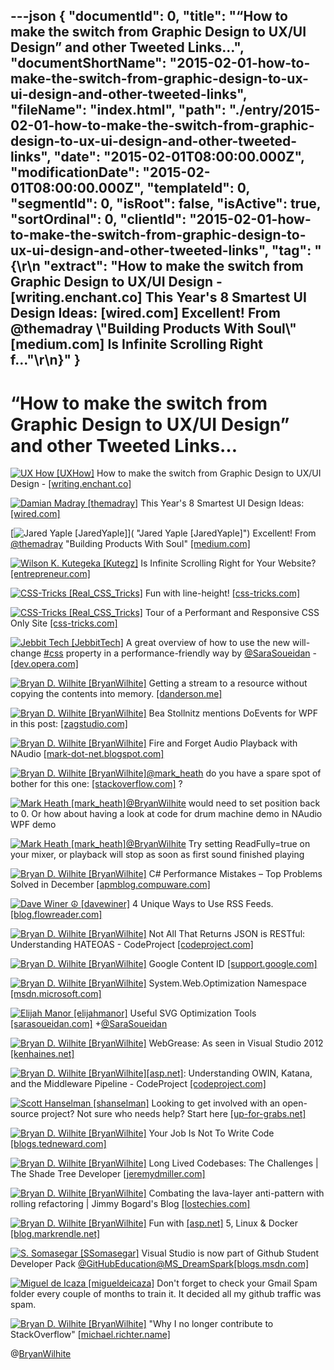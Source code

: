 ---json
{
  "documentId": 0,
  "title": "“How to make the switch from Graphic Design to UX/UI Design” and other Tweeted Links…",
  "documentShortName": "2015-02-01-how-to-make-the-switch-from-graphic-design-to-ux-ui-design-and-other-tweeted-links",
  "fileName": "index.html",
  "path": "./entry/2015-02-01-how-to-make-the-switch-from-graphic-design-to-ux-ui-design-and-other-tweeted-links",
  "date": "2015-02-01T08:00:00.000Z",
  "modificationDate": "2015-02-01T08:00:00.000Z",
  "templateId": 0,
  "segmentId": 0,
  "isRoot": false,
  "isActive": true,
  "sortOrdinal": 0,
  "clientId": "2015-02-01-how-to-make-the-switch-from-graphic-design-to-ux-ui-design-and-other-tweeted-links",
  "tag": "{\r\n  \"extract\": \"How to make the switch from Graphic Design to UX/UI Design - [writing.enchant.co]        This Year's 8 Smartest UI Design Ideas: [wired.com]        Excellent! From @themadray \\\"Building Products With Soul\\\" [medium.com]        Is Infinite Scrolling Right f...\"\r\n}"
}
---

# “How to make the switch from Graphic Design to UX/UI Design” and other Tweeted Links…

[<img alt="UX How [UXHow]" src="https://songhay.blob.core.windows.net/shared-social-twitter/UXHow.png">](http://t.co/I77aw3puO9 "UX How [UXHow]") How to make the switch from Graphic Design to UX/UI Design - [[writing.enchant.co]](http://writing.enchant.co/2015/01/02/making-the-switch-from-graphic-design-to-uxui-design/)

[<img alt="Damian Madray [themadray]" src="https://songhay.blob.core.windows.net/shared-social-twitter/themadray.jpg">](http://t.co/gvCNQ2i5J6 "Damian Madray [themadray]") This Year's 8 Smartest UI Design Ideas: [[wired.com]](http://www.wired.com/2014/12/years-8-smartest-ui-design-ideas/?utm_content=buffer05f9d&utm_medium=social&utm_source=twitter.com&utm_campaign=buffer)

[<img alt="Jared Yaple [JaredYaple]" src="https://songhay.blob.core.windows.net/shared-social-twitter/JaredYaple.jpeg">]( "Jared Yaple [JaredYaple]") Excellent! From [@themadray](http://twitter.com/themadray) "Building Products With Soul" [[medium.com]](https://medium.com/@themadray/building-products-with-soul-fc9008dd4d71?utm_content=buffere3a74&utm_medium=social&utm_source=twitter.com&utm_campaign=buffer)

[<img alt="Wilson K. Kutegeka [Kutegz]" src="https://songhay.blob.core.windows.net/shared-social-twitter/Kutegz.jpeg">](http://t.co/poJ2knJ8oF "Wilson K. Kutegeka [Kutegz]") Is Infinite Scrolling Right for Your Website? [[entrepreneur.com]](http://www.entrepreneur.com/article/241481)

[<img alt="CSS-Tricks [Real_CSS_Tricks]" src="https://songhay.blob.core.windows.net/shared-social-twitter/Real_CSS_Tricks.jpeg">](http://t.co/MPUasUSEx1 "CSS-Tricks [Real_CSS_Tricks]") Fun with line-height! [[css-tricks.com]](https://css-tricks.com/fun-line-height/?utm_source=dlvr.it&utm_medium=twitter)

[<img alt="CSS-Tricks [Real_CSS_Tricks]" src="https://songhay.blob.core.windows.net/shared-social-twitter/Real_CSS_Tricks.jpeg">](http://t.co/MPUasUSEx1 "CSS-Tricks [Real_CSS_Tricks]") Tour of a Performant and Responsive CSS Only Site [[css-tricks.com]](https://css-tricks.com/tour-performant-responsive-css-site/?utm_source=dlvr.it&utm_medium=twitter)

[<img alt="Jebbit Tech [JebbitTech]" src="https://songhay.blob.core.windows.net/shared-social-twitter/JebbitTech.png">](http://t.co/zGvJF4rqVV "Jebbit Tech [JebbitTech]") A great overview of how to use the new will-change [#css](http://search.twitter.com/search?q=%23css) property in a performance-friendly way by [@SaraSoueidan](http://twitter.com/SaraSoueidan) - [[dev.opera.com]](https://dev.opera.com/articles/css-will-change-property/)

[<img alt="Bryan D. Wilhite [BryanWilhite]" src="https://songhay.blob.core.windows.net/shared-social-twitter/BryanWilhite.jpeg">](http://t.co/UNdqV0Z1zz "Bryan D. Wilhite [BryanWilhite]") Getting a stream to a resource without copying the contents into memory. [[danderson.me]](http://www.danderson.me/posts/getting-a-stream-to-a-resource-without-copying-the-contents-into-memory/)

[<img alt="Bryan D. Wilhite [BryanWilhite]" src="https://songhay.blob.core.windows.net/shared-social-twitter/BryanWilhite.jpeg">](http://t.co/UNdqV0Z1zz "Bryan D. Wilhite [BryanWilhite]") Bea Stollnitz mentions DoEvents for WPF in this post: [[zagstudio.com]](http://www.zagstudio.com/blog/493)

[<img alt="Bryan D. Wilhite [BryanWilhite]" src="https://songhay.blob.core.windows.net/shared-social-twitter/BryanWilhite.jpeg">](http://t.co/UNdqV0Z1zz "Bryan D. Wilhite [BryanWilhite]") Fire and Forget Audio Playback with NAudio [[mark-dot-net.blogspot.com]](http://mark-dot-net.blogspot.com/2014/02/fire-and-forget-audio-playback-with.html)

[<img alt="Bryan D. Wilhite [BryanWilhite]" src="https://songhay.blob.core.windows.net/shared-social-twitter/BryanWilhite.jpeg">](http://t.co/UNdqV0Z1zz "Bryan D. Wilhite [BryanWilhite]")[@mark_heath](http://twitter.com/mark_heath) do you have a spare spot of bother for this one: [[stackoverflow.com]](http://stackoverflow.com/questions/27850350/reusing-a-mixed-channel-with-naudio) ?

[<img alt="Mark Heath [mark_heath]" src="https://songhay.blob.core.windows.net/shared-social-twitter/mark_heath.jpg">](http://t.co/T3VqJEYIQR "Mark Heath [mark_heath]")[@BryanWilhite](http://twitter.com/BryanWilhite) would need to set position back to 0. Or how about having a look at code for drum machine demo in NAudio WPF demo

[<img alt="Mark Heath [mark_heath]" src="https://songhay.blob.core.windows.net/shared-social-twitter/mark_heath.jpg">](http://t.co/T3VqJEYIQR "Mark Heath [mark_heath]")[@BryanWilhite](http://twitter.com/BryanWilhite) Try setting ReadFully=true on your mixer, or playback will stop as soon as first sound finished playing

[<img alt="Bryan D. Wilhite [BryanWilhite]" src="https://songhay.blob.core.windows.net/shared-social-twitter/BryanWilhite.jpeg">](http://t.co/UNdqV0Z1zz "Bryan D. Wilhite [BryanWilhite]") C# Performance Mistakes – Top Problems Solved in December [[apmblog.compuware.com]](http://apmblog.compuware.com/2015/01/14/c-performance-mistakes-top-problems-solved-december/)

[<img alt="Dave Winer ☮ [davewiner]" src="https://songhay.blob.core.windows.net/shared-social-twitter/davewiner.jpeg">](http://t.co/fuxogiHMsn "Dave Winer ☮ [davewiner]") 4 Unique Ways to Use RSS Feeds. [[blog.flowreader.com]](http://blog.flowreader.com/4-unique-ways-to-use-rss-feeds/)

[<img alt="Bryan D. Wilhite [BryanWilhite]" src="https://songhay.blob.core.windows.net/shared-social-twitter/BryanWilhite.jpeg">](http://t.co/UNdqV0Z1zz "Bryan D. Wilhite [BryanWilhite]") Not All That Returns JSON is RESTful: Understanding HATEOAS - CodeProject [[codeproject.com]](http://www.codeproject.com/Articles/865663/Not-All-That-Returns-JSON-is-RESTful-Understanding)

[<img alt="Bryan D. Wilhite [BryanWilhite]" src="https://songhay.blob.core.windows.net/shared-social-twitter/BryanWilhite.jpeg">](http://t.co/UNdqV0Z1zz "Bryan D. Wilhite [BryanWilhite]") Google Content ID [[support.google.com]](https://support.google.com/youtube/answer/2797370?hl=en)

[<img alt="Bryan D. Wilhite [BryanWilhite]" src="https://songhay.blob.core.windows.net/shared-social-twitter/BryanWilhite.jpeg">](http://t.co/UNdqV0Z1zz "Bryan D. Wilhite [BryanWilhite]") System.Web.Optimization Namespace [[msdn.microsoft.com]](https://msdn.microsoft.com/en-us/library/system.web.optimization%28v=vs.110%29.aspx)

[<img alt="Elijah Manor [elijahmanor]" src="https://songhay.blob.core.windows.net/shared-social-twitter/elijahmanor.jpeg">](http://t.co/5iW2n6qt02 "Elijah Manor [elijahmanor]") Useful SVG Optimization Tools [[sarasoueidan.com]](http://sarasoueidan.com/blog/svgo-tools/) +[@SaraSoueidan](http://twitter.com/SaraSoueidan)

[<img alt="Bryan D. Wilhite [BryanWilhite]" src="https://songhay.blob.core.windows.net/shared-social-twitter/BryanWilhite.jpeg">](http://t.co/UNdqV0Z1zz "Bryan D. Wilhite [BryanWilhite]") WebGrease: As seen in Visual Studio 2012 [[kenhaines.net]](http://kenhaines.net/webgrease-as-seen-in-visual-studio-2012/)

[<img alt="Bryan D. Wilhite [BryanWilhite]" src="https://songhay.blob.core.windows.net/shared-social-twitter/BryanWilhite.jpeg">](http://t.co/UNdqV0Z1zz "Bryan D. Wilhite [BryanWilhite]")[[asp.net]](http://www.asp.net/): Understanding OWIN, Katana, and the Middleware Pipeline - CodeProject [[codeproject.com]](http://www.codeproject.com/Articles/864725/ASP-NET-Understanding-OWIN-Katana-and-the-Middlewa)

[<img alt="Scott Hanselman [shanselman]" src="https://songhay.blob.core.windows.net/shared-social-twitter/shanselman.jpeg">](http://t.co/YA3jkLZNsD "Scott Hanselman [shanselman]") Looking to get involved with an open-source project? Not sure who needs help? Start here [[up-for-grabs.net]](http://up-for-grabs.net/)

[<img alt="Bryan D. Wilhite [BryanWilhite]" src="https://songhay.blob.core.windows.net/shared-social-twitter/BryanWilhite.jpeg">](http://t.co/UNdqV0Z1zz "Bryan D. Wilhite [BryanWilhite]") Your Job Is Not To Write Code [[blogs.tedneward.com]](http://blogs.tedneward.com/2015/01/12/Your+Job+Is+Not+To+Write+Code.aspx)

[<img alt="Bryan D. Wilhite [BryanWilhite]" src="https://songhay.blob.core.windows.net/shared-social-twitter/BryanWilhite.jpeg">](http://t.co/UNdqV0Z1zz "Bryan D. Wilhite [BryanWilhite]") Long Lived Codebases: The Challenges | The Shade Tree Developer [[jeremydmiller.com]](http://jeremydmiller.com/2015/01/15/long-lived-codebases-the-challenges/)

[<img alt="Bryan D. Wilhite [BryanWilhite]" src="https://songhay.blob.core.windows.net/shared-social-twitter/BryanWilhite.jpeg">](http://t.co/UNdqV0Z1zz "Bryan D. Wilhite [BryanWilhite]") Combating the lava-layer anti-pattern with rolling refactoring | Jimmy Bogard's Blog [[lostechies.com]](https://lostechies.com/jimmybogard/2015/01/15/combating-the-lava-layer-anti-pattern-with-rolling-refactoring/)

[<img alt="Bryan D. Wilhite [BryanWilhite]" src="https://songhay.blob.core.windows.net/shared-social-twitter/BryanWilhite.jpeg">](http://t.co/UNdqV0Z1zz "Bryan D. Wilhite [BryanWilhite]") Fun with [[asp.net]](http://www.asp.net/) 5, Linux & Docker [[blog.markrendle.net]](http://blog.markrendle.net/fun-with-asp-net-5-and-docker/)

[<img alt="S. Somasegar [SSomasegar]" src="https://songhay.blob.core.windows.net/shared-social-twitter/SSomasegar.jpeg">](http://t.co/TUP2K5657h "S. Somasegar [SSomasegar]") Visual Studio is now part of Github Student Developer Pack [@GitHubEducation](http://twitter.com/GitHubEducation)[@MS_DreamSpark](http://twitter.com/MS_DreamSpark)[[blogs.msdn.com]](http://blogs.msdn.com/b/somasegar/archive/2015/01/12/microsoft-github-free-tools-for-student-developers.aspx)

[<img alt="Miguel de Icaza [migueldeicaza]" src="https://songhay.blob.core.windows.net/shared-social-twitter/migueldeicaza.png">](http://t.co/Y2zRB337dJ "Miguel de Icaza [migueldeicaza]") Don't forget to check your Gmail Spam folder every couple of months to train it. It decided all my github traffic was spam.

[<img alt="Bryan D. Wilhite [BryanWilhite]" src="https://songhay.blob.core.windows.net/shared-social-twitter/BryanWilhite.jpeg">](http://t.co/UNdqV0Z1zz "Bryan D. Wilhite [BryanWilhite]") "Why I no longer contribute to StackOverflow" [[michael.richter.name]](http://michael.richter.name/blogs/awhy-i-no-longer-contribute-to-stackoverflow)

@[BryanWilhite](https://twitter.com/BryanWilhite)
